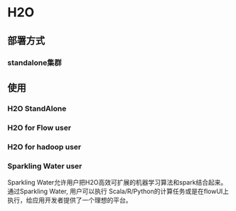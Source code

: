 # H2O

## 部署方式

### standalone集群


## 使用

### H2O StandAlone

### H2O for Flow user

### H2O for hadoop user

### Sparkling Water  user

Sparkling Water允许用户把H2O高效可扩展的机器学习算法和spark结合起来。通过Sparkling Water,
用户可以执行 Scala/R/Python的计算任务或是在flowUI上执行，给应用开发者提供了一个理想的平台。


